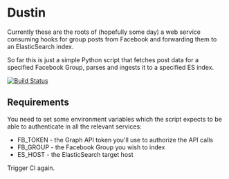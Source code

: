 # Dustin

Currently these are the roots of (hopefully some day) a web service consuming hooks for group posts from Facebook and forwarding them to an ElasticSearch index.

So far this is just a simple Python script that fetches post data for a specified Facebook Group, parses and ingests it to a specified ES index.

[![Build Status](https://travis-ci.org/msufa/dustin.svg?branch=master)](https://travis-ci.org/msufa/dustin)

## Requirements

You need to set some environment variables which the script expects to be able to authenticate in all the relevant services:
* FB_TOKEN - the Graph API token you'll use to authorize the API calls
* FB_GROUP - the Facebook Group you wish to index
* ES_HOST - the ElasticSearch target host

Trigger CI again.
